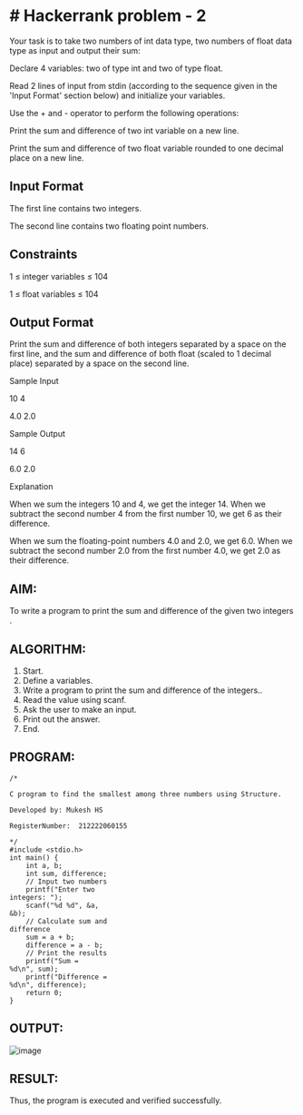 # # Hackerrank problem - 2

Your task is to take two numbers of int data type, two numbers of float data type as input and output their sum:

Declare 4 variables: two of type int and two of type float.

Read 2 lines of input from stdin (according to the sequence given in the 'Input Format' section below) and initialize your variables.

Use the + and - operator to perform the following operations:

Print the sum and difference of two int variable on a new line.

Print the sum and difference of two float variable rounded to one decimal place on a new line.

## Input Format

The first line contains two integers.

The second line contains two floating point numbers.

## Constraints 

1 ≤ integer variables ≤ 104

1 ≤ float variables ≤ 104

## Output Format

Print the sum and difference of both integers separated by a space on the first line, and the sum and difference of both float (scaled to 1 decimal place) separated by a space on the second line.

Sample Input 

10 4

4.0 2.0

Sample Output 

14 6

6.0 2.0

Explanation

When we sum the integers 10 and 4, we get the integer 14. When we subtract the second number 4 from the first number 10, we get 6 as their difference.

When we sum the floating-point numbers 4.0 and 2.0, we get 6.0. When we subtract the second number 2.0 from the first number 4.0, we get 2.0 as their difference.

## AIM:

To write a program to print the sum and difference of the given two integers . 

## ALGORITHM: 
1. Start. 
2. Define a variables. 
3. Write a program to print the sum and difference of the integers.. 
4. Read the value using scanf. 
5. Ask the user to make an input. 
6. Print out the answer. 
7. End. 

## PROGRAM: 
```
/*

C program to find the smallest among three numbers using Structure.

Developed by: Mukesh HS

RegisterNumber:  212222060155

*/
#include <stdio.h> 
int main() { 
    int a, b; 
    int sum, difference; 
    // Input two numbers 
    printf("Enter two 
integers: "); 
    scanf("%d %d", &a, 
&b); 
    // Calculate sum and 
difference 
    sum = a + b; 
    difference = a - b; 
    // Print the results 
    printf("Sum =
%d\n", sum); 
    printf("Difference = 
%d\n", difference); 
    return 0; 
} 
  ```

## OUTPUT: 

 ![image](https://github.com/user-attachments/assets/8d9f412a-efc8-42b3-9101-1e30df847068)
## RESULT: 
Thus, the program is executed and verified successfully.
